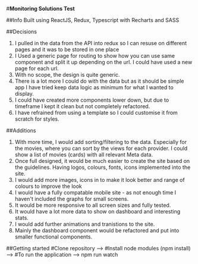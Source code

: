 #__Monitoring Solutions Test__

##Info
Built using ReactJS, Redux, Typescript with Recharts and SASS

##Decisions
1. I pulled in the data from the API into redux so I can resuse on different pages and it was to be stored in one place
2. I Used a generic page for routing to show how you can use same component and split it up depending on the url. I could have used a new page for each url. 
3. With no scope, the design is quite generic.
4. There is a lot more I could do with the data but as it should be simple app I have tried keep data logic as minimum for what I wanted to display.
5. I could have created more components lower down, but due to timeframe I kept it clean but not completely refactored.
6. I have refrained from using a template so I could customise it from scratch for styles.

##Additions
1. With more time, I would add sorting/filtering to the data. Especially for the movies, where you can sort by the views for each provider. I could show a list of movies (cards) with all relevant Meta data.
2. Once full designed, it would be much easier to create the site based on the guidelines. Having logos, colours, fonts, icons implemented into the site.
3. I would add more images, icons in to make it look better and range of colours to improve the look
4. I would have a fully compatable mobile site - as not enough time I haven't included the graphs for small screens.
5. It would be more responsive to all screen sizes and fully tested.
6. It would have a lot more data to show on dashboard and interesting stats.
7. I would add further animations and tranistions to the site.
8. Mainly the dashboard component would be refactored and put into smaller functional components.

##Getting started
#Clone repository --> 
#Install node modules (npm install) --> 
#To run the application --> npm run watch

